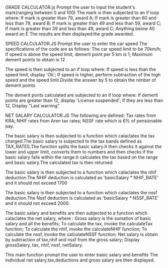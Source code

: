 GRADE CALCULATOR.js
Prompt the user to input the student's mark(ranging between 0 and 100)
The mark is then subjected to an if loop where:
If mark is greater than 79, award A;
If mark is greater than 60 and less than 79, award B;
If mark is greater than 49 and less than 59, award C;
If mark is greater than 39 and less than 49, award C;
Anything below 40 award an E
The results are then displayed:the grade awarded.

SPEED CALCULATOR.JS
Prompt the user to enter the car speed
The specifications of the code are as follows:
The car speed limit to be 70km/h;
If speed is above the speed limit, demerit point per 5 km is 1;
Maximum demerit points to obtain is 12

The speed is then subjected to an if loop where:
If speed is less than the speed limit, display 'Ok';
If speed is higher, perform subtraction of the high speed and the speed limit.Divide the answer by 5 to obtain the nimber of demerit points

The demerit ponts calculated are subjected to an if loop where:
If demerit points are greater than 12, display 'License suspended';
If they are less than 12, Display "Last warning" 

NET SALARY CALCULATOR.JS
The following are defined:
Tax rates from KRA;
NHIF rates from Aren tax rates;
NSSF rate which is 6% of pensionable pay.

The basic salary is then subjected to a function which calaclates the tax charged.The basic salary is subjected to the tax bands defined as TAX_RATES.The function splits the basic salary.It then checks it against the lower and upper limit, converts them to numbers and then checks if the basic salary falls within the range.It calculates the tax based on the range and basic salary.The calculated tax is then returned

The basic salary is then subjected to a function which calaclates the nhif deduction.The NHIF deduction is calculated as  'basicSalary * NHIF_RATE' and it should not exceed 1700

The basic salary is then subjected to a function which calaclates the nssf deduction.The Nssf deduction is calculated as  'basicSalary * NSSF_RATE' and it should not exceed 2000.

The basic salary and benefits are then subjected to a function which calaclates the net salary, where :
Gross salary is the sumation of basic salary and all the benefits;
To calculate the tax, invoke the calculateTax function;
To calculate the nhif, invoke the calculateNHIF function;
To calculate the nssf, invoke the calculateNSSF function;
Net salary is obtain by subtraction of tax,nhif and nssf from the gross salary;
Display grossSalary, tax, nhif, nssf, netSalary.

This main function prompt the user to enter basic salary and benefits
The individual net salary,tax,deductions and gross salary are then displayed.